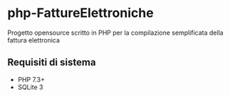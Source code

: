 # php-FattureElettroniche
Progetto opensource scritto in PHP per la compilazione semplificata della fattura elettronica

## Requisiti di sistema
* PHP 7.3+
* SQLite 3